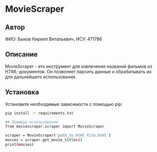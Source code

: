 # MovieScraper

## Автор
ФИО: Быков Кирилл Витальевич, ИСУ: 471786

## Описание
MovieScraper - это инструмент для извлечения названий фильмов из HTML-документов. Он позволяет парсить данные и обрабатывать их для дальнейшего использования.

## Установка
Установите необходимые зависимости с помощью pip:
```bash
pip install -r requirements.txt

## Примеры использования
from moviescraper.scraper import MovieScraper

scraper = MovieScraper('path_to_html_file.html')
movies = scraper.get_movie_titles()
print(movies)
